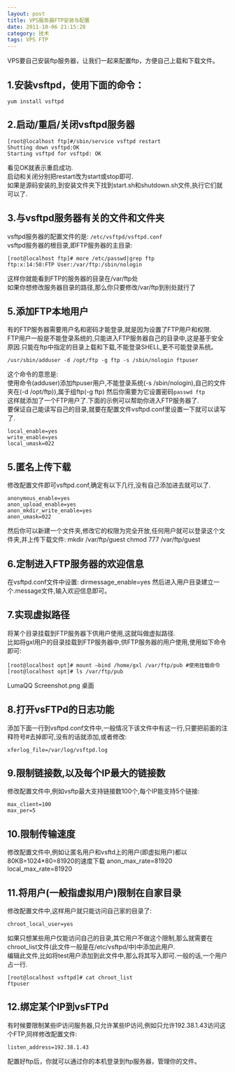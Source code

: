 ```yaml
---
layout: post
title: VPS服务器FTP安装与配置
date: 2011-10-06 21:15:28
category: 技术
tags: VPS FTP
---
```



VPS要自己安装ftp服务器，让我们一起来配置ftp，方便自己上载和下载文件。

## 1.安装vsftpd，使用下面的命令：

	yum install vsftpd
	
## 2.启动/重启/关闭vsftpd服务器  

	[root@localhost ftp]#/sbin/service vsftpd restart
	Shutting down vsftpd:OK
	Starting vsftpd for vsftpd: OK
	
看见OK就表示重启成功.  
启动和关闭分别把restart改为start或stop即可.  
如果是源码安装的,到安装文件夹下找到start.sh和shutdown.sh文件,执行它们就可以了.  

## 3.与vsftpd服务器有关的文件和文件夹  
vsftpd服务器的配置文件的是: `/etc/vsftpd/vsftpd.conf`  
vsftpd服务器的根目录,即FTP服务器的主目录: 
 
	[root@localhost ftp]# more /etc/passwd|grep ftp  
	ftp:x:14:50:FTP User:/var/ftp:/sbin/nologin  
		
这样你就能看到FTP的服务器的目录在/var/ftp处  
如果你想修改服务器目录的路径,那么你只要修改/var/ftp到别处就行了

## 5.添加FTP本地用户  
有的FTP服务器需要用户名和密码才能登录,就是因为设置了FTP用户和权限.  
FTP用户一般是不能登录系统的,只能进入FTP服务器自己的目录中,这是基于安全原因.只能在ftp中指定的目录上载和下载,不能登录SHELL,更不可能登录系统。  

	/usr/sbin/adduser -d /opt/ftp -g ftp -s /sbin/nologin ftpuser
这个命令的意思是:  
使用命令(adduser)添加ftpuser用户,不能登录系统(-s /sbin/nologin),自己的文件夹在(-d /opt/ftp)),属于组ftp(-g ftp)
然后你需要为它设置密码`passwd ftp`  
这样就添加了一个FTP用户了.下面的示例可以帮助你进入FTP服务器了.  
要保证自己能读写自己的目录,就要在配置文件vsftpd.conf里设置一下就可以读写了.
  
	local_enable=yes
	write_enable=yes
	local_umask=022

## 5.匿名上传下载
修改配置文件即可vsftpd.conf,确定有以下几行,没有自己添加进去就可以了.

	anonymous_enable=yes
	anon_upload_enable=yes
	anon_mkdir_write_enable=yes
	anon_umask=022
然后你可以新建一个文件夹,修改它的权限为完全开放,任何用户就可以登录这个文件夹,并上传下载文件:
mkdir /var/ftp/guest
chmod 777 /var/ftp/guest
## 6.定制进入FTP服务器的欢迎信息
在vsftpd.conf文件中设置:
dirmessage_enable=yes
然后进入用户目录建立一个.message文件,输入欢迎信息即可。

## 7.实现虚拟路径
将某个目录挂载到FTP服务器下供用户使用,这就叫做虚拟路径.  
比如将gxl用户的目录挂载到FTP服务器中,供FTP服务器的用户使用,使用如下命令即可:

	[root@localhost opt]# mount –bind /home/gxl /var/ftp/pub #使用挂载命令
	[root@localhost opt]# ls /var/ftp/pub
LumaQQ Screenshot.png 桌面

## 8.打开vsFTPd的日志功能
添加下面一行到vsftpd.conf文件中,一般情况下该文件中有这一行,只要把前面的注释符号#去掉即可,没有的话就添加,或者修改:

	xferlog_file=/var/log/vsftpd.log

## 9.限制链接数,以及每个IP最大的链接数
修改配置文件中,例如vsftp最大支持链接数100个,每个IP能支持5个链接:

	max_client=100
	max_per=5
	
## 10.限制传输速度
修改配置文件中,例如让匿名用户和vsftd上的用户(即虚拟用户)都以80KB=1024*80=81920的速度下载
anon_max_rate=81920
local_max_rate=81920

## 11.将用户(一般指虚拟用户)限制在自家目录
修改配置文件中,这样用户就只能访问自己家的目录了:

	chroot_local_user=yes
如果只想某些用户仅能访问自己的目录,其它用户不做这个限制,那么就需要在chroot_list文件(此文件一般是在/etc/vsftpd/中)中添加此用户.  
编辑此文件,比如将test用户添加到此文件中,那么将其写入即可.一般的话,一个用户占一行.

	[root@localhost vsftpd]# cat chroot_list
	ftpuser

## 12.绑定某个IP到vsFTPd
有时候要限制某些IP访问服务器,只允许某些IP访问,例如只允许192.38.1.43访问这个FTP,同样修改配置文件:

	listen_address=192.38.1.43
配置好ftp后，你就可以通过你的本机登录到ftp服务器，管理你的文件。